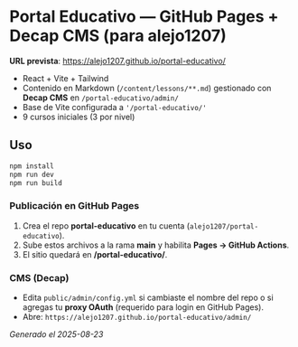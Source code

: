 # Portal Educativo — GitHub Pages + Decap CMS (para alejo1207)

**URL prevista**: https://alejo1207.github.io/portal-educativo/

- React + Vite + Tailwind
- Contenido en Markdown (`/content/lessons/**.md`) gestionado con **Decap CMS** en `/portal-educativo/admin/`
- Base de Vite configurada a `'/portal-educativo/'`
- 9 cursos iniciales (3 por nivel)

## Uso
```bash
npm install
npm run dev
npm run build
```

### Publicación en GitHub Pages
1. Crea el repo **portal-educativo** en tu cuenta (`alejo1207/portal-educativo`).
2. Sube estos archivos a la rama **main** y habilita **Pages → GitHub Actions**.
3. El sitio quedará en **/portal-educativo/**.

### CMS (Decap)
- Edita `public/admin/config.yml` si cambiaste el nombre del repo o si agregas tu **proxy OAuth** (requerido para login en GitHub Pages).
- Abre: `https://alejo1207.github.io/portal-educativo/admin/`

_Generado el 2025-08-23_
